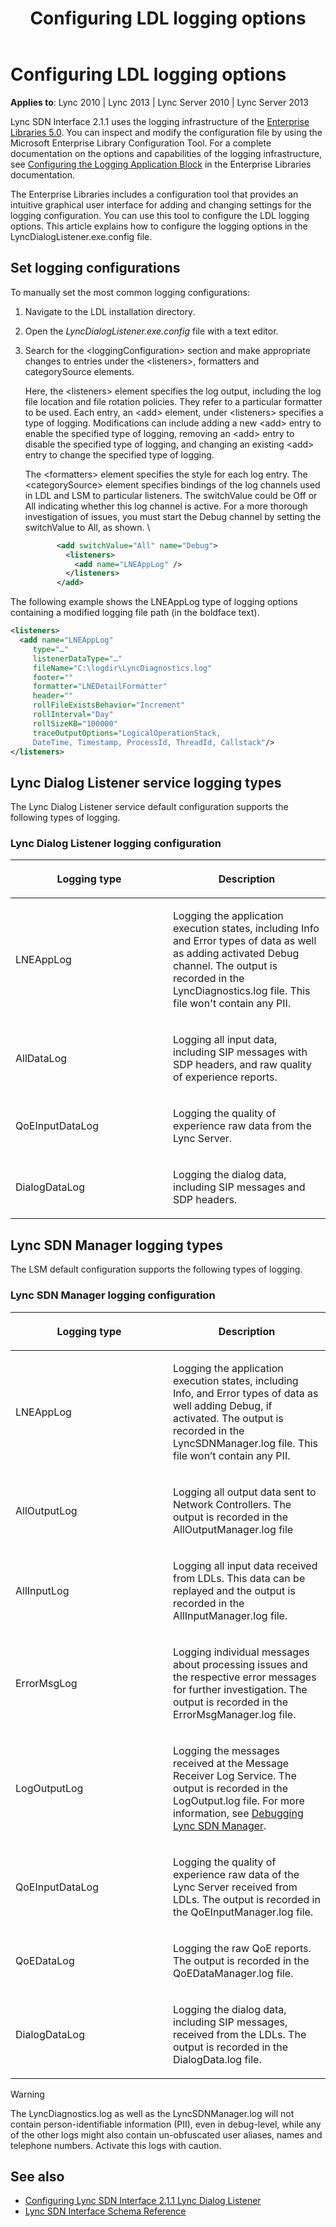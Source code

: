 ﻿---
title: Configuring LDL logging options
TOCTitle: Configuring LDL logging options
ms:assetid: bd414d81-e05e-41ab-834f-7a97093a628d
ms:mtpsurl: https://msdn.microsoft.com/library/Dn785207(v=office.15)
ms:contentKeyID: 62952688
ms.date: 02/16/2015
mtps_version: v=office.15
dev_langs:
- xml
---

# Configuring LDL logging options

**Applies to**: Lync 2010 | Lync 2013 | Lync Server 2010 | Lync Server 2013

Lync SDN Interface 2.1.1 uses the logging infrastructure of the [Enterprise Libraries 5.0](http://msdn.microsoft.com/library/ff632023.aspx). You can inspect and modify the configuration file by using the Microsoft Enterprise Library Configuration Tool. For a complete documentation on the options and capabilities of the logging infrastructure, see [Configuring the Logging Application Block](http://msdn.microsoft.com/library/ff664569\(v=pandp.50\).aspx) in the Enterprise Libraries documentation.

The Enterprise Libraries includes a configuration tool that provides an intuitive graphical user interface for adding and changing settings for the logging configuration. You can use this tool to configure the LDL logging options. This article explains how to configure the logging options in the LyncDialogListener.exe.config file.

## Set logging configurations

To manually set the most common logging configurations:

1. Navigate to the LDL installation directory.

2. Open the *LyncDialogListener.exe.config* file with a text editor.

3. Search for the \<loggingConfiguration\> section and make appropriate changes to entries under the \<listeners\>, formatters and categorySource elements.
    
   Here, the \<listeners\> element specifies the log output, including the log file location and file rotation policies. They refer to a particular formatter to be used. Each entry, an \<add\> element, under \<listeners\> specifies a type of logging. Modifications can include adding a new \<add\> entry to enable the specified type of logging, removing an \<add\> entry to disable the specified type of logging, and changing an existing \<add\> entry to change the specified type of logging.
    
   The \<formatters\> element specifies the style for each log entry. The \<categorySource\> element specifies bindings of the log channels used in LDL and LSM to particular listeners. The switchValue could be Off or All indicating whether this log channel is active. For a more thorough investigation of issues, you must start the Debug channel by setting the switchValue to All, as shown. \\
    
   ```xml
          <add switchValue="All" name="Debug">
            <listeners>
              <add name="LNEAppLog" />
            </listeners>
          </add>
   ```

The following example shows the LNEAppLog type of logging options containing a modified logging file path (in the boldface text).

```xml
<listeners>
  <add name="LNEAppLog"
     type="…" 
     listenerDataType="…" 
     fileName="C:\logdir\LyncDiagnostics.log" 
     footer="" 
     formatter="LNEDetailFormatter" 
     header="" 
     rollFileExistsBehavior="Increment" 
     rollInterval="Day" 
     rollSizeKB="100000" 
     traceOutputOptions="LogicalOperationStack, 
     DateTime, Timestamp, ProcessId, ThreadId, Callstack"/>
</listeners>
```

## Lync Dialog Listener service logging types

The Lync Dialog Listener service default configuration supports the following types of logging.

### Lync Dialog Listener logging configuration

<table>
<colgroup>
<col style="width: 50%" />
<col style="width: 50%" />
</colgroup>
<thead>
<tr class="header">
<th><p>Logging type</p></th>
<th><p>Description</p></th>
</tr>
</thead>
<tbody>
<tr class="odd">
<td><p>LNEAppLog</p></td>
<td><p>Logging the application execution states, including Info and Error types of data as well as adding activated Debug channel. The output is recorded in the LyncDiagnostics.log file. This file won't contain any PII.</p></td>
</tr>
<tr class="even">
<td><p>AllDataLog</p></td>
<td><p>Logging all input data, including SIP messages with SDP headers, and raw quality of experience reports.</p></td>
</tr>
<tr class="odd">
<td><p>QoEInputDataLog</p></td>
<td><p>Logging the quality of experience raw data from the Lync Server.</p></td>
</tr>
<tr class="even">
<td><p>DialogDataLog</p></td>
<td><p>Logging the dialog data, including SIP messages and SDP headers.</p></td>
</tr>
</tbody>
</table>

## Lync SDN Manager logging types

The LSM default configuration supports the following types of logging.

### Lync SDN Manager logging configuration

<table>
<colgroup>
<col style="width: 50%" />
<col style="width: 50%" />
</colgroup>
<thead>
<tr class="header">
<th><p>Logging type</p></th>
<th><p>Description</p></th>
</tr>
</thead>
<tbody>
<tr class="odd">
<td><p>LNEAppLog</p></td>
<td><p>Logging the application execution states, including Info, and Error types of data as well adding Debug, if activated. The output is recorded in the LyncSDNManager.log file. This file won’t contain any PII.</p></td>
</tr>
<tr class="even">
<td><p>AllOutputLog</p></td>
<td><p>Logging all output data sent to Network Controllers. The output is recorded in the AllOutputManager.log file</p></td>
</tr>
<tr class="odd">
<td><p>AllInputLog</p></td>
<td><p>Logging all input data received from LDLs. This data can be replayed and the output is recorded in the AllInputManager.log file.</p></td>
</tr>
<tr class="even">
<td><p>ErrorMsgLog</p></td>
<td><p>Logging individual messages about processing issues and the respective error messages for further investigation. The output is recorded in the ErrorMsgManager.log file.</p></td>
</tr>
<tr class="odd">
<td><p>LogOutputLog</p></td>
<td><p>Logging the messages received at the Message Receiver Log Service. The output is recorded in the LogOutput.log file. For more information, see <a href="debugging-lync-sdn-manager.md">Debugging Lync SDN Manager</a>.</p></td>
</tr>
<tr class="even">
<td><p>QoEInputDataLog</p></td>
<td><p>Logging the quality of experience raw data of the Lync Server received from LDLs. The output is recorded in the QoEInputManager.log file.</p></td>
</tr>
<tr class="odd">
<td><p>QoEDataLog</p></td>
<td><p>Logging the raw QoE reports. The output is recorded in the QoEDataManager.log file.</p></td>
</tr>
<tr class="even">
<td><p>DialogDataLog</p></td>
<td><p>Logging the dialog data, including SIP messages, received from the LDLs. The output is recorded in the DialogData.log file.</p></td>
</tr>
</tbody>
</table>


> [!WARNING]
> The LyncDiagnostics.log as well as the LyncSDNManager.log will not contain person-identifiable information (PII), even in debug-level, while any of the other logs might also contain un-obfuscated user aliases, names and telephone numbers. Activate this logs with caution.


## See also

- [Configuring Lync SDN Interface 2.1.1 Lync Dialog Listener](configuring-lync-sdn-interface-2-1-1-lync-dialog-listener.md)
- [Lync SDN Interface Schema Reference](lync-sdn-interface-schema-reference.md)

